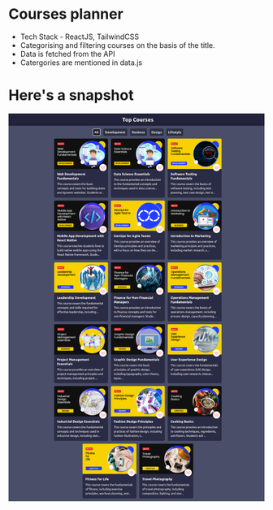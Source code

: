 # Courses planner
- Tech Stack - ReactJS, TailwindCSS
- Categorising and filtering courses on the basis of the title.
- Data is fetched from the API 
- Catergories are mentioned in data.js

# Here's a snapshot

![Screenshot](Screenshot.png)